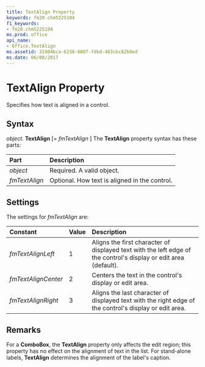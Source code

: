 ```yaml
---
title: TextAlign Property
keywords: fm20.chm5225104
f1_keywords:
- fm20.chm5225104
ms.prod: office
api_name:
- Office.TextAlign
ms.assetid: 31904bca-6238-6807-fdbd-463cbc82b8ed
ms.date: 06/08/2017
---
```



# TextAlign Property



Specifies how text is aligned in a control.

## Syntax

_object_. **TextAlign** [= _fmTextAlign_ ]
The  **TextAlign** property syntax has these parts:


|Part|Description|
|:-----|:-----|
| _object_|Required. A valid object.|
| _fmTextAlign_|Optional. How text is aligned in the control.|

## Settings
The settings for  _fmTextAlign_ are:


|Constant|Value|Description|
|:-----|:-----|:-----|
| _fmTextAlignLeft_|1|Aligns the first character of displayed text with the left edge of the control's display or edit area (default).|
| _fmTextAlignCenter_|2|Centers the text in the control's display or edit area.|
| _fmTextAlignRight_|3|Aligns the last character of displayed text with the right edge of the control's display or edit area.|

## Remarks

For a  **ComboBox**, the **TextAlign** property only affects the edit region; this property has no effect on the alignment of text in the list. For stand-alone labels, **TextAlign** determines the alignment of the label's caption.

